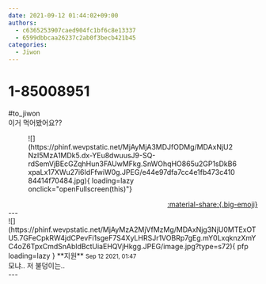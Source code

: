 ```yaml
---
date: 2021-09-12 01:44:02+09:00
authors:
  - c6365253907caed904fc1bf6c8e13337
  - 6599dbbcaa26237c2ab0f3becb421b45
categories:
  - Jiwon
---
```


# 1-85008951

<div class="post-container" markdown="1">
<div class="content-container md-sidebar__scrollwrap" markdown="1">

\#to_jiwon <br>이거 먹어봤어요??
<figure markdown="1">
![](https://phinf.wevpstatic.net/MjAyMjA3MDJfODMg/MDAxNjU2NzI5MzA1MDk5.dx-YEu8dwuusJ9-SQ-rdSemVjBEcGZqhHun3FAUwMFkg.SnWOhqHO865u2GP1sDkB6xpaLx17XWu27i6IdFfwiW0g.JPEG/e44e97dfa7cc4e1fb473c41084414f70484.jpg){ loading=lazy onclick="openFullscreen(this)"}
</figure>


</div>
</div>

<div style="text-align: right;" markdown="1">
<a href="https://weverse.io/fromis9/fanpost/1-85008951" style="text-align: right;">:material-share:{.big-emoji}</a>
</div>
---

<div class="comments-container md-sidebar__scrollwrap" markdown="1">
<div class="comment" markdown="1">
<div class='id-container' markdown="1">
![](https://phinf.wevpstatic.net/MjAyMzA2MjVfMzMg/MDAxNjg3NjU0MTExOTU5.7GFeCpkRW4jdCPevFi1sgeF7S4XyLHRSJr1VOBRp7gEg.mY0LxqknzXmYC4oZ6TpxCmdSnAbldBctUiaEHQVjHkgg.JPEG/image.jpg?type=s72){ pfp loading=lazy }
**<span class="artist">지원</span>** <small>Sep 12 2021, 01:47</small><br>
</div>
<div class='comment-body' markdown="1">
모냐.. 저 불덩이는..
</div>
</div>
</div>
---
